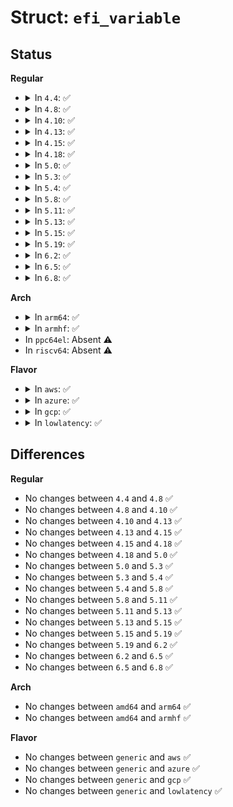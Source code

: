 # Struct: <code>efi_variable</code>

## Status
<b>Regular</b>
<ul>
<li>
<details>
<summary>In <code>4.4</code>: ✅</summary>

```c
struct efi_variable {
    efi_char16_t VariableName[512];
    efi_guid_t VendorGuid;
    long unsigned int DataSize;
    __u8 Data[1024];
    efi_status_t Status;
    __u32 Attributes;
};
```
</details>
</li>
<li>
<details>
<summary>In <code>4.8</code>: ✅</summary>

```c
struct efi_variable {
    efi_char16_t VariableName[512];
    efi_guid_t VendorGuid;
    long unsigned int DataSize;
    __u8 Data[1024];
    efi_status_t Status;
    __u32 Attributes;
};
```
</details>
</li>
<li>
<details>
<summary>In <code>4.10</code>: ✅</summary>

```c
struct efi_variable {
    efi_char16_t VariableName[512];
    efi_guid_t VendorGuid;
    long unsigned int DataSize;
    __u8 Data[1024];
    efi_status_t Status;
    __u32 Attributes;
};
```
</details>
</li>
<li>
<details>
<summary>In <code>4.13</code>: ✅</summary>

```c
struct efi_variable {
    efi_char16_t VariableName[512];
    efi_guid_t VendorGuid;
    long unsigned int DataSize;
    __u8 Data[1024];
    efi_status_t Status;
    __u32 Attributes;
};
```
</details>
</li>
<li>
<details>
<summary>In <code>4.15</code>: ✅</summary>

```c
struct efi_variable {
    efi_char16_t VariableName[512];
    efi_guid_t VendorGuid;
    long unsigned int DataSize;
    __u8 Data[1024];
    efi_status_t Status;
    __u32 Attributes;
};
```
</details>
</li>
<li>
<details>
<summary>In <code>4.18</code>: ✅</summary>

```c
struct efi_variable {
    efi_char16_t VariableName[512];
    efi_guid_t VendorGuid;
    long unsigned int DataSize;
    __u8 Data[1024];
    efi_status_t Status;
    __u32 Attributes;
};
```
</details>
</li>
<li>
<details>
<summary>In <code>5.0</code>: ✅</summary>

```c
struct efi_variable {
    efi_char16_t VariableName[512];
    efi_guid_t VendorGuid;
    long unsigned int DataSize;
    __u8 Data[1024];
    efi_status_t Status;
    __u32 Attributes;
};
```
</details>
</li>
<li>
<details>
<summary>In <code>5.3</code>: ✅</summary>

```c
struct efi_variable {
    efi_char16_t VariableName[512];
    efi_guid_t VendorGuid;
    long unsigned int DataSize;
    __u8 Data[1024];
    efi_status_t Status;
    __u32 Attributes;
};
```
</details>
</li>
<li>
<details>
<summary>In <code>5.4</code>: ✅</summary>

```c
struct efi_variable {
    efi_char16_t VariableName[512];
    efi_guid_t VendorGuid;
    long unsigned int DataSize;
    __u8 Data[1024];
    efi_status_t Status;
    __u32 Attributes;
};
```
</details>
</li>
<li>
<details>
<summary>In <code>5.8</code>: ✅</summary>

```c
struct efi_variable {
    efi_char16_t VariableName[512];
    efi_guid_t VendorGuid;
    long unsigned int DataSize;
    __u8 Data[1024];
    efi_status_t Status;
    __u32 Attributes;
};
```
</details>
</li>
<li>
<details>
<summary>In <code>5.11</code>: ✅</summary>

```c
struct efi_variable {
    efi_char16_t VariableName[512];
    efi_guid_t VendorGuid;
    long unsigned int DataSize;
    __u8 Data[1024];
    efi_status_t Status;
    __u32 Attributes;
};
```
</details>
</li>
<li>
<details>
<summary>In <code>5.13</code>: ✅</summary>

```c
struct efi_variable {
    efi_char16_t VariableName[512];
    efi_guid_t VendorGuid;
    long unsigned int DataSize;
    __u8 Data[1024];
    efi_status_t Status;
    __u32 Attributes;
};
```
</details>
</li>
<li>
<details>
<summary>In <code>5.15</code>: ✅</summary>

```c
struct efi_variable {
    efi_char16_t VariableName[512];
    efi_guid_t VendorGuid;
    long unsigned int DataSize;
    __u8 Data[1024];
    efi_status_t Status;
    __u32 Attributes;
};
```
</details>
</li>
<li>
<details>
<summary>In <code>5.19</code>: ✅</summary>

```c
struct efi_variable {
    efi_char16_t VariableName[512];
    efi_guid_t VendorGuid;
    long unsigned int DataSize;
    __u8 Data[1024];
    efi_status_t Status;
    __u32 Attributes;
};
```
</details>
</li>
<li>
<details>
<summary>In <code>6.2</code>: ✅</summary>

```c
struct efi_variable {
    efi_char16_t VariableName[512];
    efi_guid_t VendorGuid;
    long unsigned int DataSize;
    __u8 Data[1024];
    efi_status_t Status;
    __u32 Attributes;
};
```
</details>
</li>
<li>
<details>
<summary>In <code>6.5</code>: ✅</summary>

```c
struct efi_variable {
    efi_char16_t VariableName[512];
    efi_guid_t VendorGuid;
    long unsigned int DataSize;
    __u8 Data[1024];
    efi_status_t Status;
    __u32 Attributes;
};
```
</details>
</li>
<li>
<details>
<summary>In <code>6.8</code>: ✅</summary>

```c
struct efi_variable {
    efi_char16_t VariableName[512];
    efi_guid_t VendorGuid;
    long unsigned int DataSize;
    __u8 Data[1024];
    efi_status_t Status;
    __u32 Attributes;
};
```
</details>
</li>
</ul>
<b>Arch</b>
<ul>
<li>
<details>
<summary>In <code>arm64</code>: ✅</summary>

```c
struct efi_variable {
    efi_char16_t VariableName[512];
    efi_guid_t VendorGuid;
    long unsigned int DataSize;
    __u8 Data[1024];
    efi_status_t Status;
    __u32 Attributes;
};
```
</details>
</li>
<li>
<details>
<summary>In <code>armhf</code>: ✅</summary>

```c
struct efi_variable {
    efi_char16_t VariableName[512];
    efi_guid_t VendorGuid;
    long unsigned int DataSize;
    __u8 Data[1024];
    efi_status_t Status;
    __u32 Attributes;
};
```
</details>
</li>
<li>
In <code>ppc64el</code>: Absent ⚠️
</li>
<li>
In <code>riscv64</code>: Absent ⚠️
</li>
</ul>
<b>Flavor</b>
<ul>
<li>
<details>
<summary>In <code>aws</code>: ✅</summary>

```c
struct efi_variable {
    efi_char16_t VariableName[512];
    efi_guid_t VendorGuid;
    long unsigned int DataSize;
    __u8 Data[1024];
    efi_status_t Status;
    __u32 Attributes;
};
```
</details>
</li>
<li>
<details>
<summary>In <code>azure</code>: ✅</summary>

```c
struct efi_variable {
    efi_char16_t VariableName[512];
    efi_guid_t VendorGuid;
    long unsigned int DataSize;
    __u8 Data[1024];
    efi_status_t Status;
    __u32 Attributes;
};
```
</details>
</li>
<li>
<details>
<summary>In <code>gcp</code>: ✅</summary>

```c
struct efi_variable {
    efi_char16_t VariableName[512];
    efi_guid_t VendorGuid;
    long unsigned int DataSize;
    __u8 Data[1024];
    efi_status_t Status;
    __u32 Attributes;
};
```
</details>
</li>
<li>
<details>
<summary>In <code>lowlatency</code>: ✅</summary>

```c
struct efi_variable {
    efi_char16_t VariableName[512];
    efi_guid_t VendorGuid;
    long unsigned int DataSize;
    __u8 Data[1024];
    efi_status_t Status;
    __u32 Attributes;
};
```
</details>
</li>
</ul>

## Differences
<b>Regular</b>
<ul>
<li>
No changes between <code>4.4</code> and <code>4.8</code> ✅
</li>
<li>
No changes between <code>4.8</code> and <code>4.10</code> ✅
</li>
<li>
No changes between <code>4.10</code> and <code>4.13</code> ✅
</li>
<li>
No changes between <code>4.13</code> and <code>4.15</code> ✅
</li>
<li>
No changes between <code>4.15</code> and <code>4.18</code> ✅
</li>
<li>
No changes between <code>4.18</code> and <code>5.0</code> ✅
</li>
<li>
No changes between <code>5.0</code> and <code>5.3</code> ✅
</li>
<li>
No changes between <code>5.3</code> and <code>5.4</code> ✅
</li>
<li>
No changes between <code>5.4</code> and <code>5.8</code> ✅
</li>
<li>
No changes between <code>5.8</code> and <code>5.11</code> ✅
</li>
<li>
No changes between <code>5.11</code> and <code>5.13</code> ✅
</li>
<li>
No changes between <code>5.13</code> and <code>5.15</code> ✅
</li>
<li>
No changes between <code>5.15</code> and <code>5.19</code> ✅
</li>
<li>
No changes between <code>5.19</code> and <code>6.2</code> ✅
</li>
<li>
No changes between <code>6.2</code> and <code>6.5</code> ✅
</li>
<li>
No changes between <code>6.5</code> and <code>6.8</code> ✅
</li>
</ul>
<b>Arch</b>
<ul>
<li>
No changes between <code>amd64</code> and <code>arm64</code> ✅
</li>
<li>
No changes between <code>amd64</code> and <code>armhf</code> ✅
</li>
</ul>
<b>Flavor</b>
<ul>
<li>
No changes between <code>generic</code> and <code>aws</code> ✅
</li>
<li>
No changes between <code>generic</code> and <code>azure</code> ✅
</li>
<li>
No changes between <code>generic</code> and <code>gcp</code> ✅
</li>
<li>
No changes between <code>generic</code> and <code>lowlatency</code> ✅
</li>
</ul>
